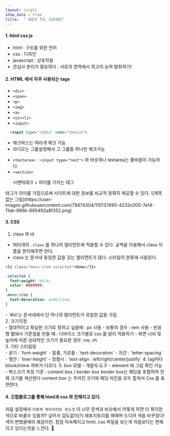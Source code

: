 ```yaml
---
layout: single
show_date : true
title:  "`4일차`TIL 210305"
---
```


#### 1. html css js
- html : 구조를 위한 언어
- css : 디자인
- javascript : 상호작용
- 관심사 분리가 필요하다 : 서로의 영역에서 최고의 능력 발휘하기!


#### 2. HTML 에서 자주 사용되는 tags
- `<div>`
- `<span>`
- `<p>`
- `<img>`
- `<a>`
- `<ul><li>`
- `<input>`
```html
  <input type="radio" name="choice">
```
  * 체크박스는 여러개 체크 가능
  * 라디오는 그룹설정해서 그 그룹중 하나만 체크가능
- `<textarea> `: `<input type="text">` 와 비슷하나 textarea는 줄바꿈이 가능하다.
- `<section>`

<ul>시맨틱태크 = 의미를 가지는 태그</ul>
태그가 의미를 가짐으로써 사이트에 대한 정보를 비교적 정확히 제공할 수 있다.
![제목 없는 그림](https://user-images.githubusercontent.com/79474304/110137490-4232c000-7e14-11eb-966b-895492a8f352.png)

#### 3. CSS
  1. class 와 id
- 여러개의 `.class` 를 하나의 엘리먼트에 적용할 수 있다. 공백을 이용해서 class 이름을 분리해주면 된다.
- class 는 문서내 동일한 값을 갖는 엘리먼트가 많다. 스타일의 분류에 사용된다.
```html
<li class="menu-item selected">Home</li>
```
```css
.selected {
  font-weight: bold;
  color: #009999;
}
.menu-item {
  text-decoration: underline;
}
```
<div>- `#id`는 문서내에서 단 하나의 엘리먼트가 유일한 값을 가짐.</div>
  <div>2. 크기지정</div>
    - 절대적이고 확실한 크기로 정하고 싶을때 : px 사용
    - 보통의 경우 : rem 사용 
    - 반응형 웹에서 기준점을 만들 때 : 디바이스 크기별로 css 를 달리 적용하기
    - 화면 너비 및 높이에 따른 상대적인 크기가 중요한 경우 :vw, vh
  <div>3. 기타 스타일링</div>
    - 굵기 : `font-weight`
    - 밑줄, 가로줄 : `text-decoration`
    - 자간 : `letter-spacing`
    - 행간 : `liner-height`
    - 정렬시 : `text-align : left/right/center/justify`
  4. tag마다 block/inline 여부가 다르다.
  5. box 모델
    - 개발자 도구 - element 에 그림 확인 가능
    - 박스크기 측정 기준 : content box / border box
      border box는 패딩을 포함하여 전체 크기를 계산한다
      content box 는 주어진 크기와 패딩 마진을 모두 합쳐서 Css 를 표현한다.

#### 4. 깃헙블로그를 통해 html과 css 와 친해지고 있다.
처음 설정에서 `이렇게 하이라이트 주는것` 이 너무 흰색과 비슷해서 어떻게 하면 더 특이한 색으로 바꿀수 있을까?
싶어서 겁도없이(?) 레포지토리를 헤매며 드디어 색을 바꾸었다! 색이 변했을때의 쾌감이란.
점점 익숙해지고 html, css 파일을 보는게 처음보다는 편해지고 있다는것을 느낀다. 🙊


